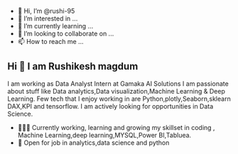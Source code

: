 - 👋 Hi, I’m @rushi-95
- 👀 I’m interested in ...
- 🌱 I’m currently learning ...
- 💞️ I’m looking to collaborate on ...
- 📫 How to reach me ...

<!---
rushi-95/rushi-95 is a ✨ special ✨ repository because its `README.md` (this file) appears on your GitHub profile.
You can click the Preview link to take a look at your changes.
--->
## Hi 👋 I am Rushikesh magdum 
I am working as  Data Analyst Intern at Gamaka AI Solutions
 I am passionate about stuff like Data analytics,Data visualization,Machine Learning & Deep Learning. 
Few tech that I enjoy working in are Python,plotly,Seaborn,sklearn DAX,KPI and tensorflow. I am actively looking for opportunities in Data Science.

- 👨🏽‍💻 Currently working, learning and growing my skillset in coding , Machine Learning,deep learning,MYSQL,Power BI,Tabluea.
- 🤝 Open for job in  analytics,data science and python
